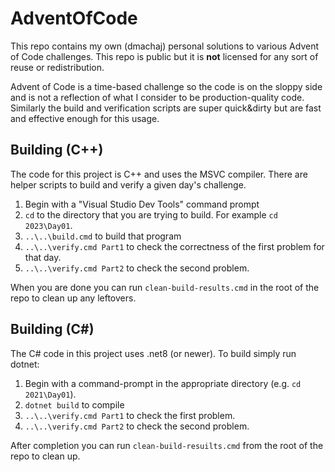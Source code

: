 # AdventOfCode

This repo contains my own (dmachaj) personal solutions to various Advent of Code challenges.  This repo is public but it is __not__ licensed for any sort of reuse or redistribution.

Advent of Code is a time-based challenge so the code is on the sloppy side and is not a reflection of what I consider to be production-quality code.  Similarly the build and verification scripts are super quick&dirty but are fast and effective enough for this usage.

## Building (C++)

The code for this project is C++ and uses the MSVC compiler.  There are helper scripts to build and verify a given day's challenge.
1. Begin with a "Visual Studio Dev Tools" command prompt
2. `cd` to the directory that you are trying to build.  For example `cd 2023\Day01`.
3. `..\..\build.cmd` to build that program
4. `..\..\verify.cmd Part1` to check the correctness of the first problem for that day.
5. `..\..\verify.cmd Part2` to check the second problem.

When you are done you can run `clean-build-results.cmd` in the root of the repo to clean up any leftovers.

## Building (C#)

The C# code in this project uses .net8 (or newer).  To build simply run dotnet:

1. Begin with a command-prompt in the appropriate directory (e.g. `cd 2021\Day01`).
2. `dotnet build` to compile
3. `..\..\verify.cmd Part1` to check the first problem.
4. `..\..\verify.cmd Part2` to check the second problem.

After completion you can run `clean-build-resuilts.cmd` from the root of the repo to clean up.